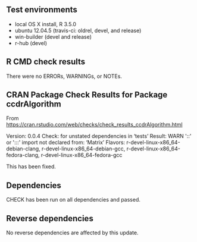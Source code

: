 ## Test environments
* local OS X install, R 3.5.0
* ubuntu 12.04.5 (travis-ci: oldrel, devel, and release)
* win-builder (devel and release)
* r-hub (devel)

## R CMD check results
There were no ERRORs, WARNINGs, or NOTEs.

## CRAN Package Check Results for Package ccdrAlgorithm 

From https://cran.rstudio.com/web/checks/check_results_ccdrAlgorithm.html

Version: 0.0.4
Check: for unstated dependencies in ‘tests’
Result: WARN
    '::' or ':::' import not declared from: ‘Matrix’
Flavors: r-devel-linux-x86_64-debian-clang, r-devel-linux-x86_64-debian-gcc, r-devel-linux-x86_64-fedora-clang, r-devel-linux-x86_64-fedora-gcc

This has been fixed.

## Dependencies

CHECK has been run on all dependencies and passed.

## Reverse dependencies

No reverse dependencies are affected by this update.
